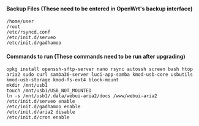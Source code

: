 #### Backup Files (These need to be entered in OpenWrt's backup interface)
```
/home/user
/root
/etc/rsyncd.conf
/etc/init.d/serveo
/etc/init.d/gadhamoo
```

#### Commands to run (These commands need to be run after upgrading)
```
opkg install openssh-sftp-server nano rsync autossh screen bash htop aria2 sudo curl samba36-server luci-app-samba kmod-usb-core usbutils kmod-usb-storage kmod-fs-ext4 block-mount
mkdir /mnt/usb1
touch /mnt/usb1/USB_NOT_MOUNTED
ln -s /mnt/usb1/.data/webui-aria2/docs /www/webui-aria2
/etc/init.d/serveo enable
/etc/init.d/gadhamoo enable
/etc/init.d/aria2 disable
/etc/init.d/cron enable
```
